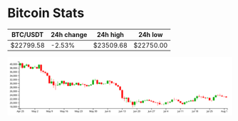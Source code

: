 # Bitcoin Stats

BTC/USDT|24h change|24h high|24h low|
|---|---|---|---|
|$22799.58|-2.53%|$23509.68|$22750.00|

<img src="./chart.svg">

